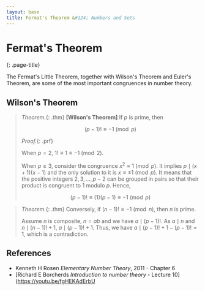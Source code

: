```yaml
---
layout: base
title: Fermat's Theorem &#124; Numbers and Sets
---
```


# Fermat's Theorem
{: .page-title}

The Fermat's Little Theorem, together with Wilson's Theorem and Euler's Theorem, are some of the most important congruences in number theory.

## Wilson's Theorem

> *Theorem.*{: .thm}
> **[Wilson's Theorem]**
> If $p$ is prime, then
>
> $$
  (p - 1)! \equiv -1 \pmod p
  $$
>
> *Proof.*{: .prf}
>
> When $p = 2$, $1! \equiv 1 \equiv -1 \pmod 2$.
>
> When $p \ge 3$, consider the congruence $x^2 \equiv 1 \pmod p$.
> It implies $p \mid (x + 1)(x - 1)$ and the only solution to it is $x \equiv \pm 1 \pmod p$.
> It means that the positive integers $2, 3, ..., p - 2$ can be grouped in pairs so that their product is congruent to $1$ modulo $p$.
> Hence,
>
> $$
  (p - 1)! \equiv (1)(p-1) \equiv -1 \pmod p
  $$

> *Theorem.*{: .thm}
> Conversely, if $(n - 1)! \equiv -1 \pmod n$, then $n$ is prime.
>
> Assume $n$ is composite, $n = ab$ and we have $a \mid (p - 1)!$.
> As $a \mid n$ and $n \mid (n-1)! + 1$, $a \mid (p-1)! + 1$.
> Thus, we have $a \mid (p-1)! + 1 - (p-1)! = 1$, which is a contradiction.

## References

* Kenneth H Rosen _Elementary Number Theory_, 2011 - Chapter 6
* [Richard E Borcherds _Introduction to number theory_ - Lecture 10](https://youtu.be/fgHEKAdErbU

